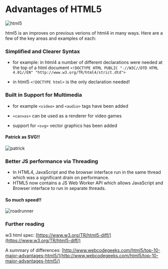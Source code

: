 # Advantages of HTML5

![html5](http://pkbelly.com/images/HTML5-icon.jpg)

html5 is an improves on previous verions of html4 in many ways. Here are a few of the key areas and examples of each:

### Simplified and Clearer Syntax

- for example: in html4 a number of different declarations were needed at the top of a html document `<!DOCTYPE HTML PUBLIC "-//W3C//DTD HTML 4.01//EN" "http://www.w3.org/TR/html4/strict.dtd">`

- in html5 `<!DOCTYPE html>` is the only declaration needed!


### Built in Support for Multimedia

- for example `<video>` and `<audio>` tags have been added

- `<canvas>` can be used as a renderer for video games

- support for `<svg>` vector graphics has been added

#### Patrick as SVG!!

![patrick](http://vignette3.wikia.nocookie.net/nickfanon/images/8/81/309px-Patrick_Star.svg.png/revision/latest?cb=20110616065437)

### Better JS performance via Threading

- In HTML4, JavaScript and the browser interface run in the same thread which was a significant drain on performance.
- HTML5 now contains a JS Web Worker API which allows JavaScript and Browser interface to run in separate threads.

#### So much speed!!
![roadrunner](http://www.nationalnannies.com/wp-content/uploads/2012/03/Roadrunner.gif)


### Further reading

w3 html spec: [https://www.w3.org/TR/html5-diff/](https://www.w3.org/TR/html5-diff/)

A summary of differences: [http://www.webcodegeeks.com/html5/top-10-major-advantages-html5/](http://www.webcodegeeks.com/html5/top-10-major-advantages-html5/)
